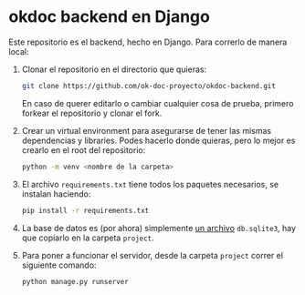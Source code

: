 # okdoc backend en Django

Este repositorio es el backend, hecho en Django. Para correrlo de manera local:

1. Clonar el repositorio en el directorio que quieras:
    ```bash
    git clone https://github.com/ok-doc-proyecto/okdoc-backend.git
    ```
    En caso de querer editarlo o cambiar cualquier cosa de prueba, primero forkear el repositorio y clonar el fork.

2. Crear un virtual environment para asegurarse de tener las mismas dependencias y libraries. Podes hacerlo donde quieras, pero lo mejor es crearlo en el root del repositorio:
    ```bash
    python -m venv <nombre de la carpeta>
    ```

3. El archivo `requirements.txt` tiene todos los paquetes necesarios, se instalan haciendo:
   ```bash
   pip install -r requirements.txt
   ```

4. La base de datos es (por ahora) simplemente [un archivo](https://1drv.ms/u/s!AltpNhfCpMRXg_AIxkkIQXegy9B2fw?e=ANse2J) `db.sqlite3`, hay que copiarlo en la carpeta `project`.
5. Para poner a funcionar el servidor, desde la carpeta `project` correr el siguiente comando:
    ```bash
    python manage.py runserver
    ```